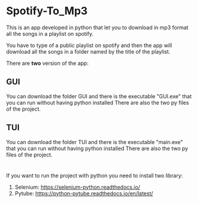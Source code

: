 # Spotify-To_Mp3
This is an app developed in python that let you to download in mp3 format all the songs
in a playlist on spotify.

You have to type of a public playlist on spotify and then the app will download all 
the songs in a folder named by the title of the playlist.


There are **two** version of the app:
## GUI
You can download the folder GUI and there is the executable "GUI.exe" that you can run without having python installed
There are also the two py files of the project.

## TUI
You can download the folder TUI and there is the executable "main.exe" that you can run without having python installed
There are also the two py files of the project.

# 
If you want to run the project with python you need to install two library:
1. Selenium: https://selenium-python.readthedocs.io/
2. Pytube: https://python-pytube.readthedocs.io/en/latest/

